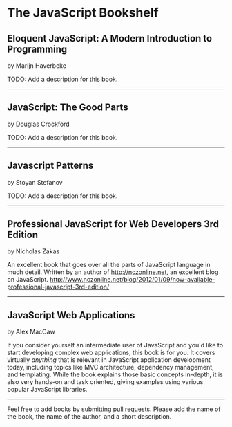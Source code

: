 # The JavaScript Bookshelf

## Eloquent JavaScript: A Modern Introduction to Programming
by Marijn Haverbeke 

TODO: Add a description for this book.

---

## JavaScript: The Good Parts
by Douglas Crockford 

TODO: Add a description for this book.

---

## Javascript Patterns 
by Stoyan Stefanov

TODO: Add a description for this book.

---

## Professional JavaScript for Web Developers 3rd Edition
by Nicholas Zakas

An excellent book that goes over all the parts of JavaScript language in much detail. Written by an author of http://nczonline.net, an excellent blog on JavaScript. http://www.nczonline.net/blog/2012/01/09/now-available-professional-javascript-3rd-edition/

---

## JavaScript Web Applications
by Alex MacCaw

If you consider yourself an intermediate user of JavaScript and you'd like to start developing complex web applications, this book is for you. It covers virtually *anything* that is relevant in JavaScript application development today, including topics like MVC architecture, dependency management, and templating. While the book explains those basic concepts in-depth, it is also very hands-on and task oriented, giving examples using various popular JavaScript libraries.

---

Feel free to add books by submitting [pull requests](https://help.github.com/articles/using-pull-requests). Please add the name of the book, the name of the author, and a short description.

